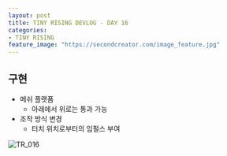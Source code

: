 ```yaml
---
layout: post
title: TINY RISING DEVLOG - DAY 16
categories:
- TINY RISING
feature_image: "https://secondcreator.com/image_feature.jpg"
---
```


## 구현
- 메쉬 플랫폼
  - 아래에서 위로는 통과 가능
- 조작 방식 변경
  - 터치 위치로부터의 임펄스 부여

![TR_016](https://secondcreator.com/blog/imgs/TR_016.png)
